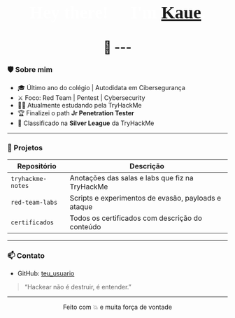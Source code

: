 <h1 align="center" style="font-family: 'Impact'; 
    color: white;
    font-size: 40px;">
    Hey there! 👋 I'm <a href="https://tryhackme.com/p/coquinhared3/">Kaue</a>. 
</h1>
<h1 align="center">                🔎 
---

### 🛡️ Sobre mim
- 🎓 Último ano do colégio | Autodidata em Cibersegurança
- ⚔️ Foco: Red Team | Pentest | Cybersecurity 
- 👨‍💻 Atualmente estudando pela TryHackMe
- 🏆 Finalizei o path **Jr Penetration Tester**
- 🥈 Classificado na **Silver League** da TryHackMe
  
---

### 🚀 Projetos
| Repositório | Descrição |
|-------------|-----------|
| `tryhackme-notes` | Anotações das salas e labs que fiz na TryHackMe |
| `red-team-labs` | Scripts e experimentos de evasão, payloads e ataque |
| `certificados` | Todos os certificados com descrição do conteúdo |

---

### 📫 Contato
- GitHub: [teu_usuario](https://github.com/KrnL777)

> “Hackear não é destruir, é entender.”

---

<p align="center">Feito com 💥 e muita força de vontade</p>
